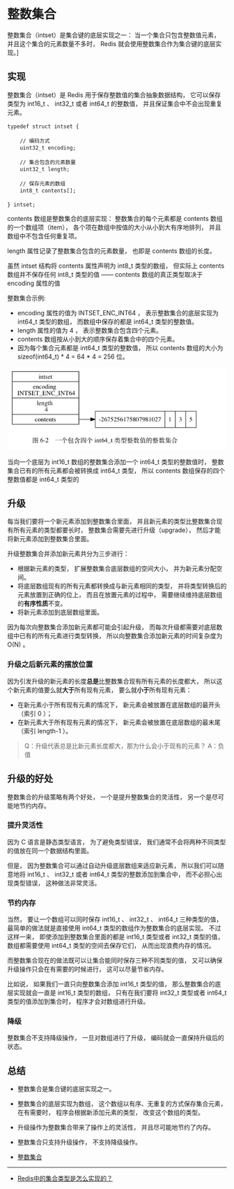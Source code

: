 # 整数集合

整数集合（intset）是集合键的底层实现之一： 当一个集合只包含整数值元素， 并且这个集合的元素数量不多时， Redis 就会使用整数集合作为集合键的底层实现。]

## 实现

整数集合（intset）是 Redis 用于保存整数值的集合抽象数据结构， 它可以保存类型为 int16_t 、 int32_t 或者 int64_t 的整数值， 并且保证集合中不会出现重复元素。

```shell script
typedef struct intset {

    // 编码方式
    uint32_t encoding;

    // 集合包含的元素数量
    uint32_t length;

    // 保存元素的数组
    int8_t contents[];

} intset;
```

contents 数组是整数集合的底层实现： 整数集合的每个元素都是 contents 数组的一个数组项（item）， 各个项在数组中按值的大小从小到大有序地排列， 并且数组中不包含任何重复项。

length 属性记录了整数集合包含的元素数量， 也即是 contents 数组的长度。

虽然 intset 结构将 contents 属性声明为 int8_t 类型的数组， 但实际上 contents 数组并不保存任何 int8_t 类型的值 —— contents 数组的真正类型取决于 encoding 属性的值

整数集合示例:
- encoding 属性的值为 INTSET_ENC_INT64 ， 表示整数集合的底层实现为 int64_t 类型的数组， 而数组中保存的都是 int64_t 类型的整数值。
- length 属性的值为 4 ， 表示整数集合包含四个元素。
- contents 数组按从小到大的顺序保存着集合中的四个元素。
- 因为每个集合元素都是 int64_t 类型的整数值， 所以 contents 数组的大小为 sizeof(int64_t) * 4 = 64 * 4 = 256 位。

![](.intset_images/992da422.png)

当向一个底层为 int16_t 数组的整数集合添加一个 int64_t 类型的整数值时， 整数集合已有的所有元素都会被转换成 int64_t 类型， 所以 contents 数组保存的四个整数值都是 int64_t 类型的

## 升级

每当我们要将一个新元素添加到整数集合里面， 并且新元素的类型比整数集合现有所有元素的类型都要长时， 整数集合需要先进行升级（upgrade）， 然后才能将新元素添加到整数集合里面。

升级整数集合并添加新元素共分为三步进行：

- 根据新元素的类型， 扩展整数集合底层数组的空间大小， 并为新元素分配空间。
- 将底层数组现有的所有元素都转换成与新元素相同的类型， 并将类型转换后的元素放置到正确的位上， 而且在放置元素的过程中， 需要继续维持底层数组的**有序性质**不变。
- 将新元素添加到底层数组里面。

因为每次向整数集合添加新元素都可能会引起升级， 而每次升级都需要对底层数组中已有的所有元素进行类型转换， 所以向整数集合添加新元素的时间复杂度为 O(N) 。

### 升级之后新元素的摆放位置

因为引发升级的新元素的长度**总是**比整数集合现有所有元素的长度都大， 所以这个新元素的值要么就**大于**所有现有元素， 要么就**小于**所有现有元素：

- 在新元素小于所有现有元素的情况下， 新元素会被放置在底层数组的最开头（索引 0 ）；
- 在新元素大于所有现有元素的情况下， 新元素会被放置在底层数组的最末尾（索引 length-1 ）。

> Q：升级代表总是比新元素长度都大，那为什么会小于现有的元素？ A：负值

## 升级的好处

整数集合的升级策略有两个好处， 一个是提升整数集合的灵活性， 另一个是尽可能地节约内存。

### 提升灵活性

因为 C 语言是静态类型语言， 为了避免类型错误， 我们通常不会将两种不同类型的值放在同一个数据结构里面。

但是， 因为整数集合可以通过自动升级底层数组来适应新元素， 所以我们可以随意地将 int16_t 、 int32_t 或者 int64_t 类型的整数添加到集合中， 而不必担心出现类型错误， 这种做法非常灵活。

### 节约内存

当然， 要让一个数组可以同时保存 int16_t 、 int32_t 、 int64_t 三种类型的值， 最简单的做法就是直接使用 int64_t 类型的数组作为整数集合的底层实现。 不过这样一来， 即使添加到整数集合里面的都是 int16_t 类型或者 int32_t 类型的值， 数组都需要使用 int64_t 类型的空间去保存它们， 从而出现浪费内存的情况。

而整数集合现在的做法既可以让集合能同时保存三种不同类型的值， 又可以确保升级操作只会在有需要的时候进行， 这可以尽量节省内存。

比如说， 如果我们一直只向整数集合添加 int16_t 类型的值， 那么整数集合的底层实现就会一直是 int16_t 类型的数组， 只有在我们要将 int32_t 类型或者 int64_t 类型的值添加到集合时， 程序才会对数组进行升级。

### 降级

整数集合不支持降级操作， 一旦对数组进行了升级， 编码就会一直保持升级后的状态。

## 总结

- 整数集合是集合键的底层实现之一。
- 整数集合的底层实现为数组， 这个数组以有序、无重复的方式保存集合元素， 在有需要时， 程序会根据新添加元素的类型， 改变这个数组的类型。
- 升级操作为整数集合带来了操作上的灵活性， 并且尽可能地节约了内存。
- 整数集合只支持升级操作， 不支持降级操作。

- [整数集合](http://redisbook.com/index.html)


---


- [Redis中的集合类型是怎么实现的？](https://mp.weixin.qq.com/s?__biz=MzA4NTg1MjM0Mg==&mid=2657261457&idx=1&sn=fe966f3825b81e9d50a2cf38dac9060c&chksm=84479e48b330175ea07905e791856cca5fc50694db9fd4c3485ba5dc097443e69f5ed28a34b5&scene=21#wechat_redirect)